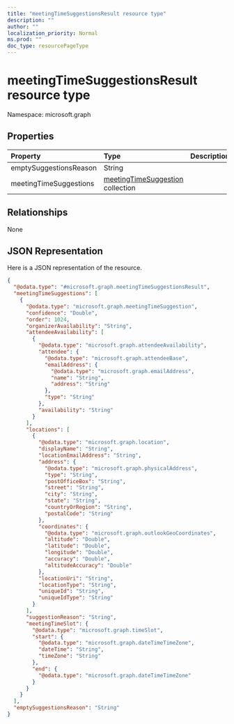 ```yaml
---
title: "meetingTimeSuggestionsResult resource type"
description: ""
author: ""
localization_priority: Normal
ms.prod: ""
doc_type: resourcePageType
---
```


# meetingTimeSuggestionsResult resource type


Namespace: microsoft.graph



## Properties
|Property|Type|Description|
|:---|:---|:---|
|emptySuggestionsReason|String||
|meetingTimeSuggestions|[meetingTimeSuggestion](../resources/meetingtimesuggestion.md) collection||

## Relationships
None

## JSON Representation
Here is a JSON representation of the resource.
<!-- {
  "blockType": "resource",
  "@odata.type": "microsoft.graph.meetingTimeSuggestionsResult"
}
-->
``` json
{
  "@odata.type": "#microsoft.graph.meetingTimeSuggestionsResult",
  "meetingTimeSuggestions": [
    {
      "@odata.type": "microsoft.graph.meetingTimeSuggestion",
      "confidence": "Double",
      "order": 1024,
      "organizerAvailability": "String",
      "attendeeAvailability": [
        {
          "@odata.type": "microsoft.graph.attendeeAvailability",
          "attendee": {
            "@odata.type": "microsoft.graph.attendeeBase",
            "emailAddress": {
              "@odata.type": "microsoft.graph.emailAddress",
              "name": "String",
              "address": "String"
            },
            "type": "String"
          },
          "availability": "String"
        }
      ],
      "locations": [
        {
          "@odata.type": "microsoft.graph.location",
          "displayName": "String",
          "locationEmailAddress": "String",
          "address": {
            "@odata.type": "microsoft.graph.physicalAddress",
            "type": "String",
            "postOfficeBox": "String",
            "street": "String",
            "city": "String",
            "state": "String",
            "countryOrRegion": "String",
            "postalCode": "String"
          },
          "coordinates": {
            "@odata.type": "microsoft.graph.outlookGeoCoordinates",
            "altitude": "Double",
            "latitude": "Double",
            "longitude": "Double",
            "accuracy": "Double",
            "altitudeAccuracy": "Double"
          },
          "locationUri": "String",
          "locationType": "String",
          "uniqueId": "String",
          "uniqueIdType": "String"
        }
      ],
      "suggestionReason": "String",
      "meetingTimeSlot": {
        "@odata.type": "microsoft.graph.timeSlot",
        "start": {
          "@odata.type": "microsoft.graph.dateTimeTimeZone",
          "dateTime": "String",
          "timeZone": "String"
        },
        "end": {
          "@odata.type": "microsoft.graph.dateTimeTimeZone"
        }
      }
    }
  ],
  "emptySuggestionsReason": "String"
}
```

